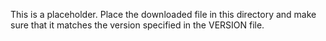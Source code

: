 This is a placeholder.  Place the downloaded file
in this directory and make sure that it matches the 
version specified in the VERSION file.